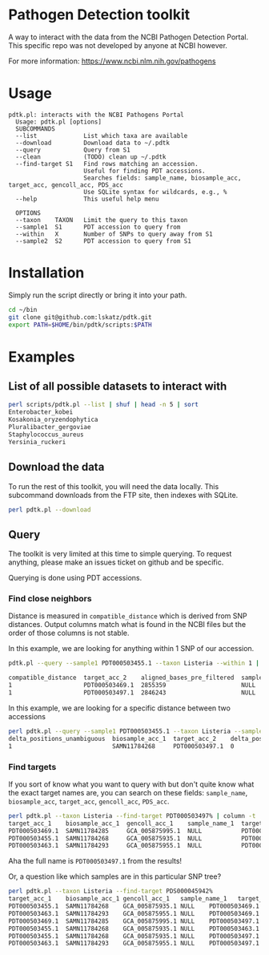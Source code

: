 # Pathogen Detection toolkit
A way to interact with the data from the NCBI Pathogen Detection Portal.
This specific repo was not developed by anyone at NCBI however.

For more information: https://www.ncbi.nlm.nih.gov/pathogens

# Usage

```text
pdtk.pl: interacts with the NCBI Pathogens Portal
  Usage: pdtk.pl [options]
  SUBCOMMANDS
  --list             List which taxa are available
  --download         Download data to ~/.pdtk
  --query            Query from S1
  --clean            (TODO) clean up ~/.pdtk
  --find-target S1   Find rows matching an accession.
                     Useful for finding PDT accessions.
                     Searches fields: sample_name, biosample_acc, target_acc, gencoll_acc, PDS_acc
                     Use SQLite syntax for wildcards, e.g., %
  --help             This useful help menu

  OPTIONS
  --taxon    TAXON   Limit the query to this taxon
  --sample1  S1      PDT accession to query from
  --within   X       Number of SNPs to query away from S1
  --sample2  S2      PDT accession to query from S1
```

# Installation

Simply run the script directly or bring it into your path.

```bash
cd ~/bin
git clone git@github.com:lskatz/pdtk.git
export PATH=$HOME/bin/pdtk/scripts:$PATH
```

# Examples

## List of all possible datasets to interact with

```bash
perl scripts/pdtk.pl --list | shuf | head -n 5 | sort
Enterobacter_kobei
Kosakonia_oryzendophytica
Pluralibacter_gergoviae
Staphylococcus_aureus
Yersinia_ruckeri
```

## Download the data

To run the rest of this toolkit, you will need the data locally.
This subcommand downloads from the FTP site, then indexes with SQLite.

```bash
perl pdtk.pl --download
```

## Query

The toolkit is very limited at this time to simple querying.
To request anything, please make an issues ticket on github and be specific.

Querying is done using PDT accessions.

### Find close neighbors

Distance is measured in `compatible_distance` which is derived from SNP distances.
Output columns match what is found in the NCBI files but the order of those columns is not stable.

In this example, we are looking for anything within 1 SNP of our accession.

```bash
pdtk.pl --query --sample1 PDT000503455.1 --taxon Listeria --within 1 | column -t

compatible_distance  target_acc_2    aligned_bases_pre_filtered  sample_name_2  biosample_acc_1  informative_positions  sample_name_1  total_positions  delta_positions_both_N  delta_positions_one_N  delta_positions_unambiguous  pairwise_bases_post_filtered  target_acc_1    PDS_acc         compatible_positions  gencoll_acc_1    aligned_bases_post_filtered  gencoll_acc_2    biosample_acc_2
1                    PDT000503469.1  2855359                     NULL           SAMN11784268     2                      NULL           2                0                       0                      1                            NULL                          PDT000503455.1  PDS000045942.1  2                     GCA_005875935.1  2855359                      GCA_005875995.1  SAMN11784285
1                    PDT000503497.1  2846243                     NULL           SAMN11784268     2                      NULL           2                0                       0                      1                            NULL                          PDT000503455.1  PDS000045942.1  2                     GCA_005875935.1  2846243                      GCA_005876095.1  SAMN11784330
```

In this example, we are looking for a specific distance between two accessions

```bash
perl pdtk.pl --query --sample1 PDT000503455.1 --taxon Listeria --sample2 PDT000503497.1 | column -t
delta_positions_unambiguous  biosample_acc_1  target_acc_2    delta_positions_both_N  sample_name_1  pairwise_bases_post_filtered  target_acc_1    compatible_positions  compatible_distance  sample_name_2  total_positions  informative_positions  aligned_bases_post_filtered  delta_positions_one_N  biosample_acc_2  gencoll_acc_1    aligned_bases_pre_filtered  gencoll_acc_2    PDS_acc
1                            SAMN11784268     PDT000503497.1  0                       NULL           NULL                          PDT000503455.1  2                     1                    NULL           2                2                      2846243                      0                      SAMN11784330     GCA_005875935.1  2846243                     GCA_005876095.1  PDS000045942.1
```

### Find targets

If you sort of know what you want to query with but don't quite know what the exact target names are,
you can search on these fields: `sample_name`, `biosample_acc`, `target_acc`, `gencoll_acc`, `PDS_acc`.

```bash
perl pdtk.pl --taxon Listeria --find-target PDT000503497% | column -t
target_acc_1    biosample_acc_1  gencoll_acc_1    sample_name_1  target_acc_2    biosample_acc_2  gencoll_acc_2    sample_name_2  PDS_acc         aligned_bases_pre_filtered  aligned_bases_post_filtered  delta_positions_unambiguous  delta_positions_one_N  delta_positions_both_N  informative_positions  total_positions  pairwise_bases_post_filtered  compatible_distance  compatible_positions
PDT000503469.1  SAMN11784285     GCA_005875995.1  NULL           PDT000503497.1  SAMN11784330     GCA_005876095.1  NULL           PDS000045942.1  2848432                     2848432                      0                            0                      0                       2                      2                NULL                          0                    2
PDT000503455.1  SAMN11784268     GCA_005875935.1  NULL           PDT000503497.1  SAMN11784330     GCA_005876095.1  NULL           PDS000045942.1  2846243                     2846243                      1                            0                      0                       2                      2                NULL                          1                    2
PDT000503463.1  SAMN11784293     GCA_005875955.1  NULL           PDT000503497.1  SAMN11784330     GCA_005876095.1  NULL           PDS000045942.1  2844832                     2844766                      1                            0                      0                       2                      2                NULL                          1                    2
```

Aha the full name is `PDT000503497.1` from the results!

Or, a question like which samples are in this particular SNP tree?

```bash
perl pdtk.pl --taxon Listeria --find-target PDS000045942%
target_acc_1    biosample_acc_1 gencoll_acc_1   sample_name_1   target_acc_2    biosample_acc_2 gencoll_acc_2   sample_name_2     PDS_acc aligned_bases_pre_filtered      aligned_bases_post_filtered     delta_positions_unambiguous       delta_positions_one_N   delta_positions_both_N  informative_positions   total_positions pairwise_bases_post_filtered      compatible_distance     compatible_positions
PDT000503455.1  SAMN11784268    GCA_005875935.1 NULL    PDT000503469.1  SAMN11784285    GCA_005875995.1 NULL    PDS000045942.1    2855359 2855359 1       0       0       2       2       NULL    1       2
PDT000503463.1  SAMN11784293    GCA_005875955.1 NULL    PDT000503469.1  SAMN11784285    GCA_005875995.1 NULL    PDS000045942.1    2852801 2852710 1       0       0       2       2       NULL    1       2
PDT000503469.1  SAMN11784285    GCA_005875995.1 NULL    PDT000503497.1  SAMN11784330    GCA_005876095.1 NULL    PDS000045942.1    2848432 2848432 0       0       0       2       2       NULL    0       2
PDT000503455.1  SAMN11784268    GCA_005875935.1 NULL    PDT000503463.1  SAMN11784293    GCA_005875955.1 NULL    PDS000045942.1    2850363 2850272 2       0       0       2       2       NULL    2       2
PDT000503455.1  SAMN11784268    GCA_005875935.1 NULL    PDT000503497.1  SAMN11784330    GCA_005876095.1 NULL    PDS000045942.1    2846243 2846243 1       0       0       2       2       NULL    1       2
PDT000503463.1  SAMN11784293    GCA_005875955.1 NULL    PDT000503497.1  SAMN11784330    GCA_005876095.1 NULL    PDS000045942.1    2844832 2844766 1       0       0       2       2       NULL    1       2
```

